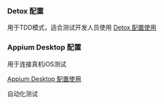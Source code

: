 ### Detox 配置

用于TDD模式，适合测试开发人员使用
[Detox 配置使用](https://github.com/maxlxq/detox/blob/master/Detox%20%E9%85%8D%E7%BD%AE%E4%BD%BF%E7%94%A8.md)





### Appium Desktop 配置

用于连接真机iOS测试

[Appium Desktop 配置使用]()





自动化测试

